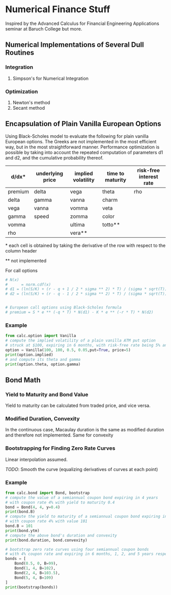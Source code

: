 # Numerical Finance Stuff

Inspired by the Advanced Calculus for Financial Engineering Applications seminar at Baruch College but more.

## Numerical Implementations of Several Dull Routines
### Integration
1. Simpson's for Numerical Integration
### Optimization
1. Newton's method
2. Secant method

## Encapsulation of Plain Vanilla European Options
Using Black-Scholes model to evaluate the following for plain vanilla European options.
The Greeks are not implemented in the most efficient way, but in the most straightforward manner. 
Performance optimization is possible by taking into account the repeated computation of parameters d1 and d2, and the cumulative probability thereof.

|   d/dx*  | underlying price | implied volatility | time to maturity | risk-free interest rate |
| ------- | ---------------- | ------------------ | ---------------- | ----------------------- |
| premium | delta            | vega               | theta            | rho                     |
| delta   | gamma            | vanna              | charm            |                         |
| vega    | vanna            | vomma              | veta             |                         |
| gamma   | speed            | zomma              | color            |                         |
| vomma   |                  | ultima             | totto**          |                         |
| rho     |                  | vera**             |                  |                         |

\* each cell is obtained by taking the derivative of the row with respect to the column header

\** not implemented

For call options
```python
# N(x)
#      = norm.cdf(x)
# d1 = (ln(S/K) + (r - q + 1 / 2 * sigma ** 2) * T) / (sigma * sqrt(T))
# d2 = (ln(S/K) + (r - q - 1 / 2 * sigma ** 2) * T) / (sigma * sqrt(T))


# European call options using Black-Scholes formula
# premium = S * e ** (-q * T) * N(d1) - K * e ** (-r * T) * N(d2) 
```
### Example
```python
from calc.option import Vanilla
# compute the implied volatility of a plain vanilla ATM put option
# struck at $100, expiring in 6 months, with risk-free rate being 5% and traded at $5
option = Vanilla(100, 100, 0.5, 0.05,put=True, price=5)
print(option.implied)
# and compute its theta and gamma
print(option.theta, option.gamma)
```
## Bond Math
### Yield to Maturity and Bond Value
Yield to maturity can be calculated from traded price, and vice versa.
### Modified Duration, Convexity
In the continuous case, Macaulay duration is the same as modified duration and therefore not implemented.
Same for convexity
### Bootstrapping for Finding Zero Rate Curves
Linear interpolation assumed.

*TODO*: Smooth the curve (equalizing derivatives of curves at each point)

### Example
```python
from calc.bond import Bond, bootstrap
# compute the value of a semiannual coupon bond expiring in 4 years 
# with coupon rate 4% with yield to maturity 0.4
bond = Bond(4, 4, y=0.4)
print(bond.B)
# compute the yield to maturity of a semiannual coupon bond expiring in 4 years 
# with coupon rate 4% with value 101
bond.B = 101
print(bond.ytm)
# compute the above bond's duration and convexity
print(bond.duration, bond.convexity)

# bootstrap zero rate curves using four semiannual coupon bonds
# with 4% coupon rate and expiring in 6 months, 1, 2, and 5 years respectively
bonds = [
    Bond(0.5, 0, B=99),
    Bond(1, 4, B=102),
    Bond(2, 4, B=103.5),
    Bond(5, 4, B=109)
]
print(bootstrap(bonds))
```

